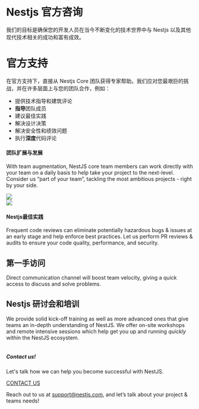 # Nestjs 官方咨询

我们的目标是确保您的开发人员在当今不断变化的技术世界中与 Nestjs 以及其他现代技术相关的成功和富有成效。

# 官方支持

在官方支持下，直接从 Nestjs Core 团队获得专家帮助。我们应对您最艰巨的挑战，并在许多层面上与您的团队合作，例如：

- 提供技术指导和建筑评论
- **指导**团队成员
- 建议最佳实践
- 解决设计决策
- 解决安全性和绩效问题
- 执行**深度**代码评论

<div class="row">
  <div class="content">
    <h4>团队扩展与发展</h4>
    <p>
      With team augmentation, NestJS core team members can work directly with your team on a daily basis to help take your project to the next-level. Consider us “part of your team”, tackling the most ambitious projects - right by your side.
    </p>
  </div>
  <div class="thumbnail p-l-30">
    <img src="/assets/enterprise/help.svg" />
  </div>
</div>

<div class="row">
<div class="thumbnail p-r-30">
    <img src="/assets/enterprise/contact.svg" />
  </div>
  <div class="content">
    <h4>Nestjs最佳实践</h4>
    <p>
      Frequent code reviews can eliminate potentially hazardous bugs & issues at an early stage and help enforce best practices. Let us perform PR reviews & audits to ensure your code quality, performance, and security.
    </p>
  </div>
</div>

## 第一手访问

Direct communication channel will boost team velocity, giving a quick access to discuss and solve problems.

## Nestjs 研讨会和培训

We provide solid kick-off training as well as more advanced ones that give teams an in-depth understanding of NestJS. We offer on-site workshops and remote intensive sessions which help get you up and running _quickly_ within the NestJS ecosystem.

<div class="contact-us">
  <div class="column column-text">
    <h5>Contact us!</h5>
    <p>
    Let's talk how we can help you become successful with NestJS.
    </p> 
  </div>
   <div class="column column-action">
     <a href="mailto:support@nestjs.com">CONTACT US</a>
   </div>
</div>

Reach out to us at [support@nestjs.com](mailto:support@nestjs.com), and let’s talk about your project & teams needs!
